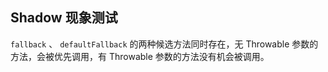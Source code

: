Shadow 现象测试
---
`fallback` 、 `defaultFallback` 的两种候选方法同时存在，无 Throwable 参数的方法，会被优先调用，有 Throwable 参数的方法没有机会被调用。
